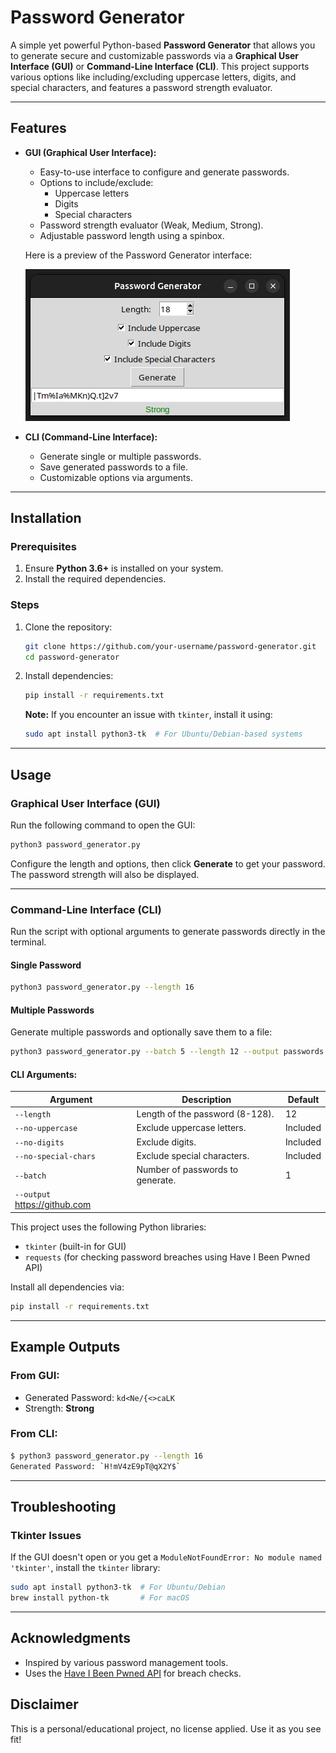 # Password Generator

A simple yet powerful Python-based **Password Generator** that allows you to generate secure and customizable passwords via a **Graphical User Interface (GUI)** or **Command-Line Interface (CLI)**. This project supports various options like including/excluding uppercase letters, digits, and special characters, and features a password strength evaluator.

---

## Features

- **GUI (Graphical User Interface):**
  - Easy-to-use interface to configure and generate passwords.
  - Options to include/exclude:
    - Uppercase letters
    - Digits
    - Special characters
  - Password strength evaluator (Weak, Medium, Strong).
  - Adjustable password length using a spinbox.

  Here is a preview of the Password Generator interface:

  ![Password Generator Interface](img/img2.png)

- **CLI (Command-Line Interface):**
  - Generate single or multiple passwords.
  - Save generated passwords to a file.
  - Customizable options via arguments.

---

## Installation

### Prerequisites
1. Ensure **Python 3.6+** is installed on your system.
2. Install the required dependencies.

### Steps
1. Clone the repository:
   ```bash
   git clone https://github.com/your-username/password-generator.git
   cd password-generator
   ```
2. Install dependencies:
   ```bash
   pip install -r requirements.txt
   ```
   **Note:** If you encounter an issue with `tkinter`, install it using:
   ```bash
   sudo apt install python3-tk  # For Ubuntu/Debian-based systems
   ```

---

## Usage

### Graphical User Interface (GUI)
Run the following command to open the GUI:
```bash
python3 password_generator.py
```
Configure the length and options, then click **Generate** to get your password. The password strength will also be displayed.

---

### Command-Line Interface (CLI)
Run the script with optional arguments to generate passwords directly in the terminal.

#### Single Password
```bash
python3 password_generator.py --length 16
```

#### Multiple Passwords
Generate multiple passwords and optionally save them to a file:
```bash
python3 password_generator.py --batch 5 --length 12 --output passwords.txt
```

#### CLI Arguments:
| **Argument**         | **Description**                                                                                   | **Default** |
|----------------------|---------------------------------------------------------------------------------------------------|-------------|
| `--length`           | Length of the password (8-128).                                                                   | 12          |
| `--no-uppercase`     | Exclude uppercase letters.                                                                        | Included    |
| `--no-digits`        | Exclude digits.                                                                                   | Included    |
| `--no-special-chars` | Exclude special characters.                                                                        | Included    |
| `--batch`            | Number of passwords to generate.                                                                  | 1           |
| `--output`   https://github.com

This project uses the following Python libraries:
- `tkinter` (built-in for GUI)
- `requests` (for checking password breaches using Have I Been Pwned API)

Install all dependencies via:
```bash
pip install -r requirements.txt
```

---

## Example Outputs

### From GUI:
- Generated Password: `kd<Ne/{<>caLK`
- Strength: **Strong**

### From CLI:
```bash
$ python3 password_generator.py --length 16
Generated Password: `H!mV4zE9pT@qX2Y$`
```

---

## Troubleshooting

### Tkinter Issues
If the GUI doesn't open or you get a `ModuleNotFoundError: No module named 'tkinter'`, install the `tkinter` library:
```bash
sudo apt install python3-tk  # For Ubuntu/Debian
brew install python-tk       # For macOS
```

---

## Acknowledgments

- Inspired by various password management tools.
- Uses the [Have I Been Pwned API](https://haveibeenpwned.com/) for breach checks.

## Disclaimer

This is a personal/educational project, no license applied. Use it as you see fit!
